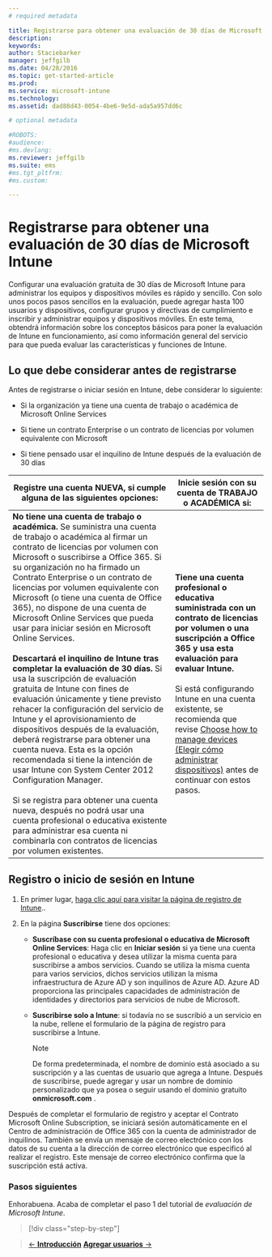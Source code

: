 ```yaml
---
# required metadata

title: Registrarse para obtener una evaluación de 30 días de Microsoft Intune | Microsoft Intune
description:
keywords:
author: Staciebarker
manager: jeffgilb
ms.date: 04/28/2016
ms.topic: get-started-article
ms.prod:
ms.service: microsoft-intune
ms.technology:
ms.assetid: dad88d43-0054-4be6-9e5d-ada5a957dd6c

# optional metadata

#ROBOTS:
#audience:
#ms.devlang:
ms.reviewer: jeffgilb
ms.suite: ems
#ms.tgt_pltfrm:
#ms.custom:

---
```


# Registrarse para obtener una evaluación de 30 días de Microsoft Intune

Configurar una evaluación gratuita de 30 días de Microsoft Intune para administrar los equipos y dispositivos móviles es rápido y sencillo. Con solo unos pocos pasos sencillos en la evaluación, puede agregar hasta 100 usuarios y dispositivos, configurar grupos y directivas de cumplimiento e inscribir y administrar equipos y dispositivos móviles. En este tema, obtendrá información sobre los conceptos básicos para poner la evaluación de Intune en funcionamiento, así como información general del servicio para que pueda evaluar las características y funciones de Intune.

## Lo que debe considerar antes de registrarse

Antes de registrarse o iniciar sesión en Intune, debe considerar lo siguiente:

-   Si la organización ya tiene una cuenta de trabajo o académica de Microsoft Online Services

-   Si tiene un contrato Enterprise o un contrato de licencias por volumen equivalente con Microsoft

-   Si tiene pensado usar el inquilino de Intune después de la evaluación de 30 días

|Registre una cuenta NUEVA, si cumple alguna de las siguientes opciones:|Inicie sesión con su cuenta de TRABAJO o ACADÉMICA si:|
|-----------------------------------------------------------------|------------------------------------------------|
|**No tiene una cuenta de trabajo o académica.** Se suministra una cuenta de trabajo o académica al firmar un contrato de licencias por volumen con Microsoft o suscribirse a Office 365. Si su organización no ha firmado un Contrato Enterprise o un contrato de licencias por volumen equivalente con Microsoft (o tiene una cuenta de Office 365), no dispone de una cuenta de Microsoft Online Services que pueda usar para iniciar sesión en Microsoft Online Services.<br /><br />**Descartará el inquilino de Intune tras completar la evaluación de 30 días.** Si usa la suscripción de evaluación gratuita de Intune con fines de evaluación únicamente y tiene previsto rehacer la configuración del servicio de Intune y el aprovisionamiento de dispositivos después de la evaluación, deberá registrarse para obtener una cuenta nueva. Esta es la opción recomendada si tiene la intención de usar Intune con System Center 2012 Configuration Manager.<br /><br />Si se registra para obtener una cuenta nueva, después no podrá usar una cuenta profesional o educativa existente para administrar esa cuenta ni combinarla con contratos de licencias por volumen existentes.|**Tiene una cuenta profesional o educativa suministrada con un contrato de licencias por volumen o una suscripción a Office 365 y usa esta evaluación para evaluar Intune.**<br /><br />Si está configurando Intune en una cuenta existente, se recomienda que revise [Choose how to manage devices (Elegir cómo administrar dispositivos)](choose-how-to-manage-devices.md) antes de continuar con estos pasos.|

## Registro o inicio de sesión en Intune

1.  En primer lugar, [haga clic aquí para visitar la página de registro de Intune](https://portal.office.com/Signup/Signup.aspx?OfferId=40BE278A-DFD1-470a-9EF7-9F2596EA7FF9&dl=INTUNE_A&ali=1#0%20)..

2.  En la página **Suscribirse** tiene dos opciones:

    -   **Suscríbase con su cuenta profesional o educativa de Microsoft Online Services**: Haga clic en **Iniciar sesión** si ya tiene una cuenta profesional o educativa y desea utilizar la misma cuenta para suscribirse a ambos servicios. Cuando se utiliza la misma cuenta para varios servicios, dichos servicios utilizan la misma infraestructura de Azure AD y son inquilinos de Azure AD. Azure AD proporciona las principales capacidades de administración de identidades y directorios para servicios de nube de Microsoft.

    -   **Suscribirse solo a Intune**: si todavía no se suscribió a un servicio en la nube, rellene el formulario de la página de registro para suscribirse a Intune.

        > [!NOTE]
        > De forma predeterminada, el nombre de dominio está asociado a su suscripción y a las cuentas de usuario que agrega a Intune. Después de suscribirse, puede agregar y usar un nombre de dominio personalizado que ya posea o seguir usando el dominio gratuito **onmicrosoft.com** .

Después de completar el formulario de registro y aceptar el Contrato Microsoft Online Subscription, se iniciará sesión automáticamente en el Centro de administración de Office 365 con la cuenta de administrador de inquilinos. También se envía un mensaje de correo electrónico con los datos de su cuenta a la dirección de correo electrónico que especificó al realizar el registro. Este mensaje de correo electrónico confirma que la suscripción está activa.

### Pasos siguientes
Enhorabuena. Acaba de completar el paso 1 del tutorial de *evaluación de Microsoft Intune*.

>[!div class="step-by-step"]

>[&larr; **Introducción**](.\get-started-with-a-30-day-trial-of-microsoft-intune.md)     [**Agregar usuarios** &rarr;](.\get-started-with-a-30-day-trial-of-microsoft-intune-step-2.md)  


<!--HONumber=May16_HO1-->


